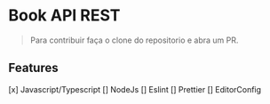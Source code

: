# Book API REST

> Para contribuir faça o clone do repositorio e abra um PR.

## Features

[x] Javascript/Typescript
[] NodeJs
[] Eslint
[] Prettier
[] EditorConfig
